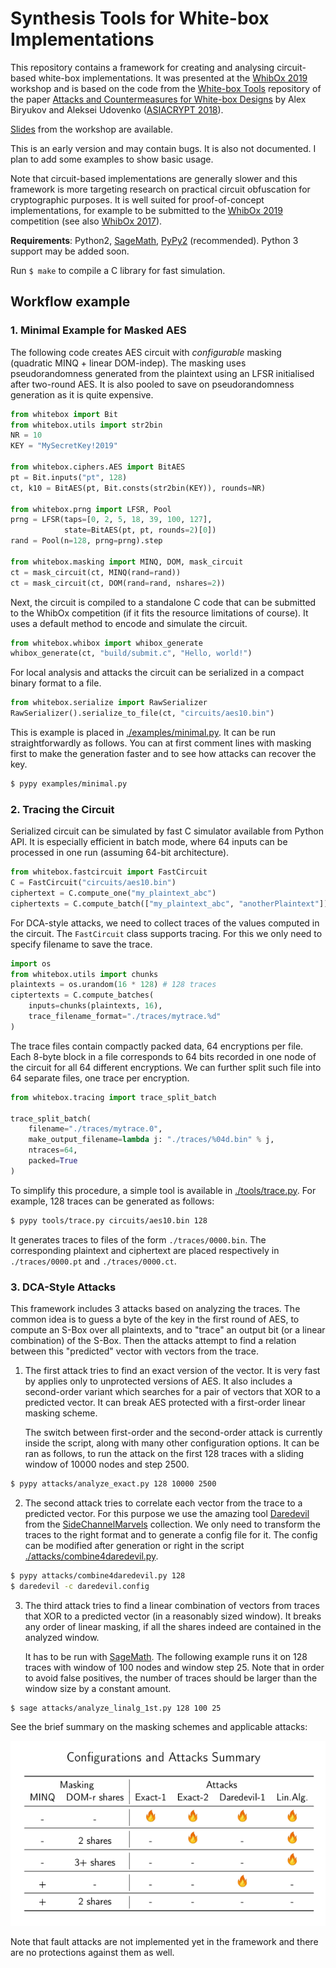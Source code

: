 # Synthesis Tools for White-box Implementations

This repository contains a framework for creating and analysing circuit-based white-box implementations. It was presented at the [WhibOx 2019](https://www.cryptoexperts.com/whibox2019/) workshop and is based on the code from the [White-box Tools](https://github.com/cryptolu/whitebox) repository of the paper [Attacks and Countermeasures for White-box Designs](https://eprint.iacr.org/2018/049) by Alex Biryukov and Aleksei Udovenko ([ASIACRYPT 2018](https://www.springer.com/gp/book/9783030033286)).

[Slides](./slides.pdf) from the workshop are available.

This is an early version and may contain bugs. It is also not documented. I plan to add some examples to show basic usage.

Note that circuit-based implementations are generally slower and this framework is more targeting research on practical circuit obfuscation for cryptographic purposes. It is well suited for proof-of-concept implementations, for example to be submitted to the [WhibOx 2019](https://whibox.cyber-crypt.com/) competition (see also [WhibOx 2017](https://whibox-contest.github.io/)).

**Requirements**: Python2, [SageMath](http://www.sagemath.org/), [PyPy2](https://pypy.org/) (recommended). Python 3 support may be added soon.

Run `$ make` to compile a C library for fast simulation.

## Workflow example

### 1. Minimal Example for Masked AES

The following code creates AES circuit with *configurable* masking (quadratic MINQ + linear DOM-indep). The masking uses pseudorandomness generated from the plaintext using an LFSR initialised after two-round AES. It is also pooled to save on pseudorandomness generation as it is quite expensive.

```python
from whitebox import Bit
from whitebox.utils import str2bin
NR = 10
KEY = "MySecretKey!2019"

from whitebox.ciphers.AES import BitAES
pt = Bit.inputs("pt", 128)
ct, k10 = BitAES(pt, Bit.consts(str2bin(KEY)), rounds=NR)

from whitebox.prng import LFSR, Pool
prng = LFSR(taps=[0, 2, 5, 18, 39, 100, 127],
            state=BitAES(pt, pt, rounds=2)[0])
rand = Pool(n=128, prng=prng).step

from whitebox.masking import MINQ, DOM, mask_circuit
ct = mask_circuit(ct, MINQ(rand=rand))
ct = mask_circuit(ct, DOM(rand=rand, nshares=2))
```

Next, the circuit is compiled to a standalone C code that can be submitted to the WhibOx competition (if it fits the resource limitations of course). It uses a default method to encode and simulate the circuit.

```python
from whitebox.whibox import whibox_generate
whibox_generate(ct, "build/submit.c", "Hello, world!")
```

For local analysis and attacks the circuit can be serialized in a compact binary format to a file.

```python
from whitebox.serialize import RawSerializer
RawSerializer().serialize_to_file(ct, "circuits/aes10.bin")
```

This is example is placed in [./examples/minimal.py](). It can be run straightforwardly as follows. You can at first comment lines with masking first to make the generation faster and to see how attacks can recover the key.

```bash
$ pypy examples/minimal.py
```

### 2. Tracing the Circuit

Serialized circuit can be simulated by fast C simulator available from Python API. It is especially efficient in batch mode, where 64 inputs can be processed in one run (assuming 64-bit architecture).

```python
from whitebox.fastcircuit import FastCircuit
C = FastCircuit("circuits/aes10.bin")
ciphertext = C.compute_one("my_plaintext_abc")
ciphertexts = C.compute_batch(["my_plaintext_abc", "anotherPlaintext"])
```

For DCA-style attacks, we need to collect traces of the values computed in the circuit. The `FastCircuit` class supports tracing. For this we only need to specify filename to save the trace.

```python
import os
from whitebox.utils import chunks
plaintexts = os.urandom(16 * 128) # 128 traces
ciptertexts = C.compute_batches(
    inputs=chunks(plaintexts, 16),
    trace_filename_format="./traces/mytrace.%d"
)
```

The trace files contain compactly packed data, 64 encryptions per file. Each 8-byte block in a file corresponds to 64 bits recorded in one node of the circuit for all 64 different encryptions. We can further split such file into 64 separate files, one trace per encryption.

```python
from whitebox.tracing import trace_split_batch

trace_split_batch(
    filename="./traces/mytrace.0",
    make_output_filename=lambda j: "./traces/%04d.bin" % j,
    ntraces=64,
    packed=True
)
```

To simplify this procedure, a simple tool is available in [./tools/trace.py](). For example, 128 traces can be generated as follows:

```bash
$ pypy tools/trace.py circuits/aes10.bin 128
```

It generates traces to files of the form `./traces/0000.bin`. The corresponding plaintext and ciphertext are placed respectively in `./traces/0000.pt` and `./traces/0000.ct`.

### 3. DCA-Style Attacks

This framework includes 3 attacks based on analyzing the traces. The common idea is to guess a byte of the key in the first round of AES, to compute an S-Box over all plaintexts, and to "trace" an output bit (or a linear combination) of the S-Box. Then the attacks attempt to find a relation between this "predicted" vector with vectors from the trace.

1. The first attack tries to find an exact version of the vector. It is very fast by applies only to unprotected versions of AES. It also includes a second-order variant which searches for a pair of vectors that XOR to a predicted vector. It can break AES protected with a first-order linear masking scheme.

    The switch between first-order and the second-order attack is currently inside the script, along with many other configuration options. It can be ran as follows, to run the attack on the first 128 traces with a sliding window of 10000 nodes and step 2500.

```bash
$ pypy attacks/analyze_exact.py 128 10000 2500
```

2. The second attack tries to correlate each vector from the trace to a predicted vector. For this purpose we use the amazing tool [Daredevil](https://github.com/SideChannelMarvels/Daredevil) from the [SideChannelMarvels](https://github.com/SideChannelMarvels) collection. We only need to transform the traces to the right format and to generate a config file for it. The config can be modified after generation or right in the script [./attacks/combine4daredevil.py]().

```bash
$ pypy attacks/combine4daredevil.py 128
$ daredevil -c daredevil.config
```

3. The third attack tries to find a linear combination of vectors from traces that XOR to a predicted vector (in a reasonably sized window). It breaks any order of linear masking, if all the shares indeed are contained in the analyzed window.

    It has to be run with [SageMath](http://www.sagemath.org/). The following example runs it on 128 traces with window of 100 nodes and window step 25. Note that in order to avoid false positives, the number of traces should be larger than the window size by a constant amount.

```bash
$ sage attacks/analyze_linalg_1st.py 128 100 25
```

See the brief  summary on the masking schemes and applicable attacks:

![](./attacks_summary.png)

Note that fault attacks are not implemented yet in the framework and there are no protections against them as well.
